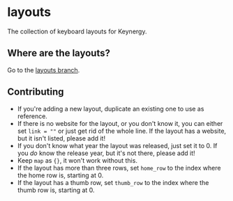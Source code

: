 # layouts
The collection of keyboard layouts for Keynergy.

## Where are the layouts?
Go to the [layouts branch](https://github.com/keynergy/layouts/tree/layouts).

## Contributing 
- If you're adding a new layout, duplicate an existing one to use as reference.
- If there is no website for the layout, or you don't know it, you can either set `link = ""` or just get rid of the whole line. If the layout has a website, but it isn't listed, please add it!
- If you don't know what year the layout was released, just set it to 0. If you *do* know the release year, but it's not there, please add it! 
- Keep `map` as `{}`, it won't work without this.
- If the layout has more than three rows, set `home_row` to the index where the home row is, starting at 0.
- If the layout has a thumb row, set `thumb_row` to the index where the thumb row is, starting at 0. 
